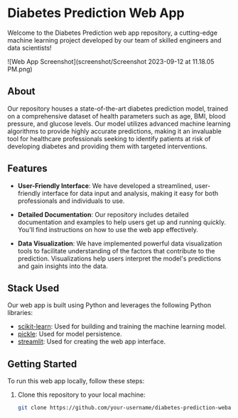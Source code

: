 # Diabetes Prediction Web App

Welcome to the Diabetes Prediction web app repository, a cutting-edge machine learning project developed by our team of skilled engineers and data scientists!

![Web App Screenshot](screenshot/Screenshot 2023-09-12 at 11.18.05 PM.png)

## About

Our repository houses a state-of-the-art diabetes prediction model, trained on a comprehensive dataset of health parameters such as age, BMI, blood pressure, and glucose levels. Our model utilizes advanced machine learning algorithms to provide highly accurate predictions, making it an invaluable tool for healthcare professionals seeking to identify patients at risk of developing diabetes and providing them with targeted interventions.

## Features

- **User-Friendly Interface**: We have developed a streamlined, user-friendly interface for data input and analysis, making it easy for both professionals and individuals to use.

- **Detailed Documentation**: Our repository includes detailed documentation and examples to help users get up and running quickly. You'll find instructions on how to use the web app effectively.

- **Data Visualization**: We have implemented powerful data visualization tools to facilitate understanding of the factors that contribute to the prediction. Visualizations help users interpret the model's predictions and gain insights into the data.

## Stack Used

Our web app is built using Python and leverages the following Python libraries:

- [scikit-learn](https://scikit-learn.org/): Used for building and training the machine learning model.
- [pickle](https://docs.python.org/3/library/pickle.html): Used for model persistence.
- [streamlit](https://streamlit.io/): Used for creating the web app interface.

## Getting Started

To run this web app locally, follow these steps:

1. Clone this repository to your local machine:

   ```bash
   git clone https://github.com/your-username/diabetes-prediction-webapp.git
